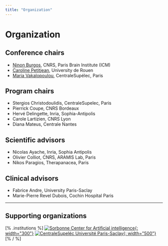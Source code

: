 ```yaml
---
title: "Organization"
---
```


# Organization

## Conference chairs

* [Ninon Burgos](https://ninonburgos.com/), CNRS, Paris Brain Institute (ICM)
* [Caroline Petitjean](https://pagesperso.litislab.fr/cpetitjean/), University de Rouen
* [Maria Vakalopoulou](https://scholar.google.com/citations?user=FKUHYqMAAAAJ), CentraleSupélec, Paris

## Program chairs

* Stergios Christodoulidis, CentraleSupelec, Paris
* Pierrick Coupe, CNRS Bordeaux
* Hervé Delingette, Inria, Sophia-Antipolis
* Carole Lartizien, CNRS Lyon
* Diana Mateus, Centrale Nantes

## Scientific advisors

* Nicolas Ayache, Inria, Sophia Antipolis
* Olivier Colliot, CNRS, ARAMIS Lab, Paris
* Nikos Paragios, Therapanacea, Paris

## Clinical advisors

* Fabrice Andre, University Paris-Saclay
* Marie-Pierre Revel Dubois, Cochin Hospital Paris

---
## Supporting organizations
[% .institutions %]
[![Sorbonne Center for Artificial intelligence](/assets/logos/scai.svg){: width="300"}](https://scai.sorbonne-universite.fr)
[![CentraleSupeléc Université Paris-Saclay](/assets/logos/centrale.png){: width="500"}](https://www.centralesupelec.fr/)
[% / %]
